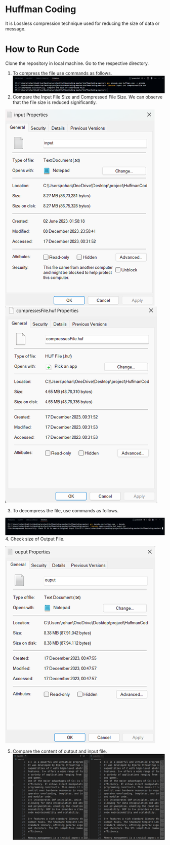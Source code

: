 # Huffman Coding
It is Lossless compression technique used for reducing the size of data or message.
# How to Run Code
Clone the repository in local machine.
Go to the respective directory.
1. To compress the file use commands as follows.
![1 compressCmd](https://github.com/rohanchinchkar/Huffman-_Coding/blob/main/HuffmanCoding-master/steps/1.compressCMD.png)
2. Compare the Input File Size and Compressed File Size.
We can observe that the file size is reduced significantly.

![2 inputFileSize](https://github.com/rohanchinchkar/Huffman-_Coding/blob/main/HuffmanCoding-master/steps/2.inputFileSize.png)
![3 compressedFileSize](https://github.com/rohanchinchkar/Huffman-_Coding/blob/main/HuffmanCoding-master/steps/3.compressedFileSize.png)

3. To decompress the file, use commands as follows.

![4 decompressCommand](https://github.com/rohanchinchkar/Huffman-_Coding/blob/main/HuffmanCoding-master/steps/4.decompressCMD.png)
4. Check size of Output File.

![5 outputFileSize](https://github.com/rohanchinchkar/Huffman-_Coding/blob/main/HuffmanCoding-master/steps/5.outputFileSize.png)

5. Compare the content of output and input file.
![6 CompareInputAndOutputFiles](https://github.com/rohanchinchkar/Huffman-_Coding/blob/main/HuffmanCoding-master/steps/6.CompareInputAndOutputFiles.png)
